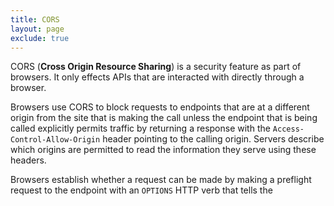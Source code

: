 ```yaml
---
title: CORS
layout: page
exclude: true
---
```


CORS (**Cross Origin Resource Sharing**) is a security feature as part of browsers. It only effects APIs that are interacted with directly through a browser. 

Browsers use CORS to block requests to endpoints that are at a different origin from the site that is making the call unless the endpoint that is being called explicitly permits traffic by returning a response with the `Access-Control-Allow-Origin` header pointing to the calling origin. Servers describe which origins are permitted to read the information they serve using these headers.

Browsers establish whether a request can be made by making a preflight request to the endpoint with an `OPTIONS` HTTP verb that tells the




<!--stackedit_data:
eyJoaXN0b3J5IjpbMTAwMTYwMjgzNCwtMTEyNzI3ODg5Ml19
-->